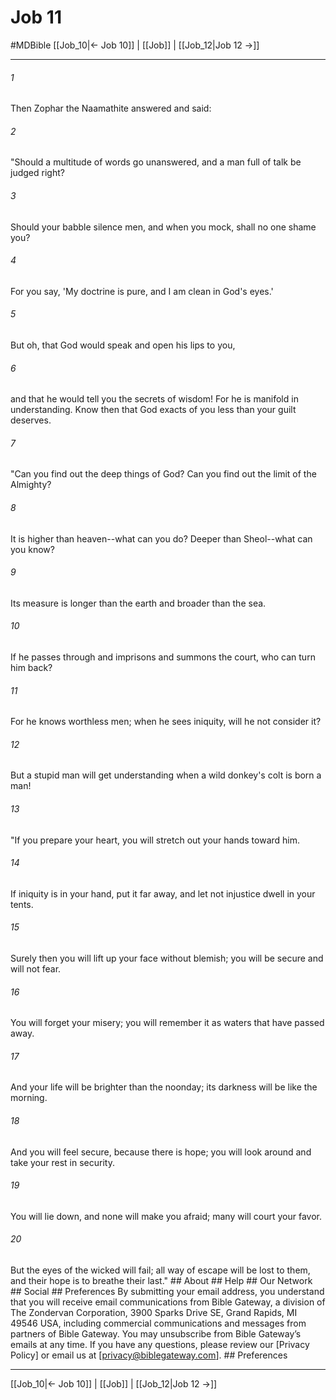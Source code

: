 # Job 11
#MDBible
[[Job_10|← Job 10]] | [[Job]] | [[Job_12|Job 12 →]]

***






###### 1 


Then Zophar the Naamathite answered and said: 





###### 2 


"Should a multitude of words go unanswered, and a man full of talk be judged right? 





###### 3 


Should your babble silence men, and when you mock, shall no one shame you? 





###### 4 


For you say, 'My doctrine is pure, and I am clean in God's eyes.' 





###### 5 


But oh, that God would speak and open his lips to you, 





###### 6 


and that he would tell you the secrets of wisdom! For he is manifold in understanding. Know then that God exacts of you less than your guilt deserves. 





###### 7 


"Can you find out the deep things of God? Can you find out the limit of the Almighty? 





###### 8 


It is higher than heaven--what can you do? Deeper than Sheol--what can you know? 





###### 9 


Its measure is longer than the earth and broader than the sea. 





###### 10 


If he passes through and imprisons and summons the court, who can turn him back? 





###### 11 


For he knows worthless men; when he sees iniquity, will he not consider it? 





###### 12 


But a stupid man will get understanding when a wild donkey's colt is born a man! 





###### 13 


"If you prepare your heart, you will stretch out your hands toward him. 





###### 14 


If iniquity is in your hand, put it far away, and let not injustice dwell in your tents. 





###### 15 


Surely then you will lift up your face without blemish; you will be secure and will not fear. 





###### 16 


You will forget your misery; you will remember it as waters that have passed away. 





###### 17 


And your life will be brighter than the noonday; its darkness will be like the morning. 





###### 18 


And you will feel secure, because there is hope; you will look around and take your rest in security. 





###### 19 


You will lie down, and none will make you afraid; many will court your favor. 





###### 20 


But the eyes of the wicked will fail; all way of escape will be lost to them, and their hope is to breathe their last." ## About ## Help ## Our Network ## Social ## Preferences By submitting your email address, you understand that you will receive email communications from Bible Gateway, a division of The Zondervan Corporation, 3900 Sparks Drive SE, Grand Rapids, MI 49546 USA, including commercial communications and messages from partners of Bible Gateway. You may unsubscribe from Bible Gateway&rsquo;s emails at any time. If you have any questions, please review our [Privacy Policy] or email us at [privacy@biblegateway.com]. ## Preferences

***

[[Job_10|← Job 10]] | [[Job]] | [[Job_12|Job 12 →]]

